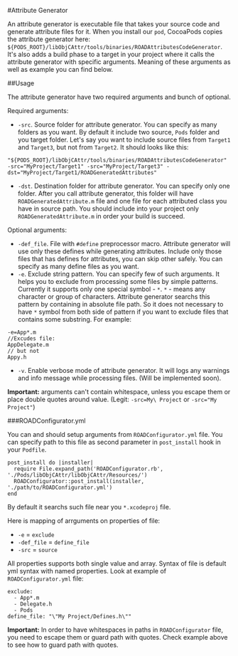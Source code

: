 #Attribute Generator

An attribute generator is executable file that takes your source code and generate attribute files for it. When you install our `pod`, CocoaPods copies the attribute generator here: `${PODS_ROOT}/libObjCAttr/tools/binaries/ROADAttributesCodeGenerator`. It's also adds a build phase to a target in your project where it calls the attribute generator with specific arguments. Meaning of these arguments as well as example you can find below.

##Usage

The attribute generator have two required arguments and bunch of optional.

Required arguments:

* `-src`.  Source folder for attribute generator. You can specify as many folders as you want. By default it include two source, `Pods` folder and you target folder. Let's say you want to include source files from `Target1` and `Target3`, but not from `Target2`. It should looks like this:
```
"${PODS_ROOT}/libObjCAttr/tools/binaries/ROADAttributesCodeGenerator" -src="MyProject/Target1" -src="MyProject/Target3" -dst="MyProject/Target1/ROADGeneratedAttributes"
```
* `-dst`. Destination folder for attribute generator. You can specify only one folder. After you call attribute generator, this folder will have `ROADGeneratedAttribute.m` file and one file for each attributed class you have in source path. You should include into your project only `ROADGeneratedAttribute.m` in order your build is succeed.

Optional arguments:

* `-def_file`. File with `#define` preprocessor macro. Attribute generator will use only these defines while generating attributes. Include only those files that has defines for attributes, you can skip other safely. You can specify as many define files as you want.
* `-e`. Exclude string pattern. You can specify few of such arguments. It helps you to exclude from processing some files by simple patterns. Currently it supports only one special symbol - `*`. `*` - means any character or group of characters. Attribute generator searchs this pattern by containing in absolute file path. So it does not necessary to have `*` symbol from both side of pattern if you want to exclude files that contains some substring. For example:
```
-e=App*.m
//Excudes file:
AppDelegate.m
// but not
Appy.h
```
* `-v`. Enable verbose mode of attribute generator. It will logs any warnings and info message while processing files. (Will be implemented soon).

**Important:** arguments can't contain whitespace, unless you escape them or place double quotes around value. (Legit: `-src=My\ Project` or `-src="My Project"`)

###ROADConfigurator.yml

You can and should setup arguments from `ROADConfigurator.yml` file. You can specify path to this file as second parameter in `post_install` hook in your `Podfile`. 

```
post_install do |installer|
  require File.expand_path('ROADConfigurator.rb', './Pods/libObjCAttr/libObjCAttr/Resources/')
  ROADConfigurator::post_install(installer, './path/to/ROADConfigurator.yml')
end
```

By default it searchs such file near you `*.xcodeproj` file.

Here is mapping of arrguments on properties of file:

* `-e` = `exclude`
* `-def_file` = `define_file`
* `-src` = `source`

All properties supports both single value and array. Syntax of file is default yml syntax with named properties. Look at example of `ROADConfigurator.yml` file:

```
exclude: 
  - App*.m
  - Delegate.h
  - Pods
define_file: "\"My Project/Defines.h\""
```
**Important:** In order to have whitespaces in paths in `ROADConfigurator` file, you need to escape them or guard path with quotes. Check example above to see how to guard path with quotes.
